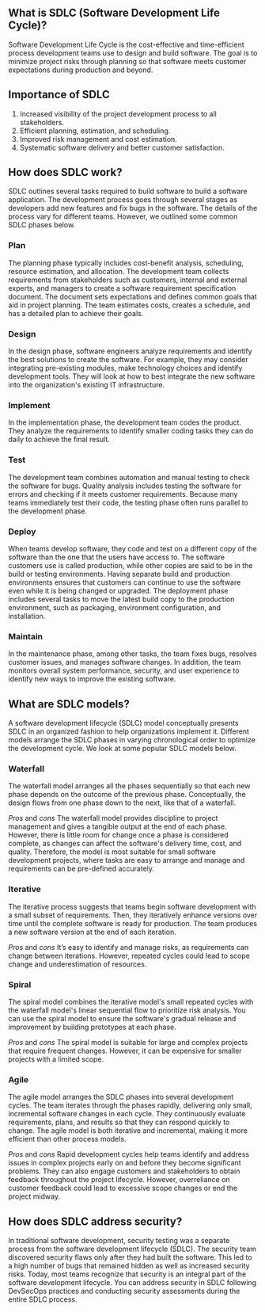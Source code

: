 ## What is SDLC (Software Development Life Cycle)?
Software Development Life Cycle is the cost-effective and time-efficient process
development teams use to design and build software. The goal is to minimize project
risks through planning so that software meets customer expectations during
production and beyond.

## Importance of SDLC
1. Increased visibility of the project development process to all stakeholders.
2. Efficient planning, estimation, and scheduling.
3. Improved risk management and cost estimation.
4. Systematic software delivery and better customer satisfaction.

## How does SDLC work?
SDLC outlines several tasks required to build software to build a software application.
The development process goes through several stages as developers add new
features and fix bugs in the software.
The details of the process vary for different teams. However, we outlined some
common SDLC phases below.

### Plan
The planning phase typically includes cost-benefit analysis, scheduling, resource
estimation, and allocation. The development team collects requirements from
stakeholders such as customers, internal and external experts, and managers to create a
software requirement specification document.
The document sets expectations and defines common goals that aid in project planning.
The team estimates costs, creates a schedule, and has a detailed plan to achieve their
goals.

### Design
In the design phase, software engineers analyze requirements and identify the best
solutions to create the software. For example, they may consider integrating pre-existing
modules, make technology choices and identify development tools. They will look at how
to best integrate the new software into the organization's existing IT infrastructure.

### Implement
In the implementation phase, the development team codes the product. They analyze
the requirements to identify smaller coding tasks they can do daily to achieve the final
result.

### Test
The development team combines automation and manual testing to check the software
for bugs. Quality analysis includes testing the software for errors and checking if it meets
customer requirements. Because many teams immediately test their code, the testing
phase often runs parallel to the development phase.

### Deploy
When teams develop software, they code and test on a different copy of the software
than the one that the users have access to. The software customers use is called
production, while other copies are said to be in the build or testing environments.
Having separate build and production environments ensures that customers can
continue to use the software even while it is being changed or upgraded. The
deployment phase includes several tasks to move the latest build copy to the production
environment, such as packaging, environment configuration, and installation.

### Maintain
In the maintenance phase, among other tasks, the team fixes bugs, resolves customer
issues, and manages software changes. In addition, the team monitors overall system
performance, security, and user experience to identify new ways to improve the existing
software.

## What are SDLC models?
A software development lifecycle (SDLC) model conceptually presents SDLC in an
organized fashion to help organizations implement it. Different models arrange the
SDLC phases in varying chronological order to optimize the development cycle. We
look at some popular SDLC models below.

### Waterfall
The waterfall model arranges all the phases sequentially so that each new phase
depends on the outcome of the previous phase. Conceptually, the design flows from
one phase down to the next, like that of a waterfall.

*Pros* and *cons*
The waterfall model provides discipline to project management and gives a tangible
output at the end of each phase. However, there is little room for change once a
phase is considered complete, as changes can affect the software's delivery time,
cost, and quality. Therefore, the model is most suitable for small software
development projects, where tasks are easy to arrange and manage and
requirements can be pre-defined accurately.

### Iterative
The iterative process suggests that teams begin software development with a small
subset of requirements. Then, they iteratively enhance versions over time until the
complete software is ready for production. The team produces a new software
version at the end of each iteration.

*Pros* and *cons*
It’s easy to identify and manage risks, as requirements can change between
iterations. However, repeated cycles could lead to scope change and
underestimation of resources.

### Spiral
The spiral model combines the iterative model's small repeated cycles with the
waterfall model's linear sequential flow to prioritize risk analysis. You can use the
spiral model to ensure the software's gradual release and improvement by building
prototypes at each phase.

*Pros* and *cons*
The spiral model is suitable for large and complex projects that require frequent
changes. However, it can be expensive for smaller projects with a limited scope.

### Agile
The agile model arranges the SDLC phases into several development cycles. The
team iterates through the phases rapidly, delivering only small, incremental software
changes in each cycle. They continuously evaluate requirements, plans, and results
so that they can respond quickly to change. The agile model is both iterative and
incremental, making it more efficient than other process models.

*Pros* and *cons*
Rapid development cycles help teams identify and address issues in complex
projects early on and before they become significant problems. They can also
engage customers and stakeholders to obtain feedback throughout the project
lifecycle. However, overreliance on customer feedback could lead to excessive scope
changes or end the project midway.

## How does SDLC address security?
In traditional software development, security testing was a separate process from
the software development lifecycle (SDLC). The security team discovered security
flaws only after they had built the software. This led to a high number of bugs that
remained hidden as well as increased security risks.
Today, most teams recognize that security is an integral part of the software
development lifecycle. You can address security in SDLC following DevSecOps
practices and conducting security assessments during the entire SDLC process.
